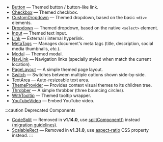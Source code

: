 - [Button](/docs/api/components/button) &mdash; Themed button / button-like link.
- [Checkbox](/docs/api/components/checkbox) &mdash; Themed checkbox.
- [CustomDropdown] &mdash; Themed dropdown, based on the basic `<div>` elements.
- [Dropdown] &mdash; Themed dropdown, based on the native `<select>` element.
- [Input](/docs/api/components/input) &mdash; Themed text input.
- [Link](/docs/api/components/link) &mdash; External / internal hyperlink.
- [MetaTags](/docs/api/components/metatags) &mdash; Manages document's meta tags
  (title, description, social media thumbnails, _etc._).
- [Modal](/docs/api/components/modal) &mdash; Themed modal.
- [NavLink](/docs/api/components/navlink) &mdash; Navigation links (specially styled
  when match the current location).
- [PageLayout](/docs/api/components/pagelayout) &mdash; A simple themed page layout.
- [Switch] &mdash; Switches between multiple options shown side-by-side.
- [TextArea](/docs/api/components/textarea) &mdash; Auto-resizeable text area.
- [ThemeProvider](/docs/api/components/themeprovider) &mdash; Provides context visual
  themes to its children tree.
- [Throbber](/docs/api/components/throbber) &mdash; A simple throbber (three bouncing
  circles).
- [WithTooltip](/docs/api/components/withtooltip) &mdash; Themed tooltip wrapper.
- [YouTubeVideo](/docs/api/components/youtubevideo) &mdash; Embed YouTube video.

:::caution Deprecated Components
- [CodeSplit] &mdash; Removed in **v1.14.0**, use [splitComponent()] instead
  ([migration guidelines][CodeSplit]).
- [ScalableRect](/docs/api/components/scalablerect) &mdash; Removed in
  **v1.31.0**, use [aspect-ratio] CSS property instead.
:::

<!-- links -->
[aspect-ratio]: https://developer.mozilla.org/en-US/docs/Web/CSS/aspect-ratio
[CodeSplit]: /docs/api/components/codesplit
[CustomDropdown]: /docs/api/components/customdropdown
[Dropdown]: /docs/api/components/dropdown
[splitComponent()]: /docs/api/functions/splitComponent
[Switch]: /docs/api/components/switch
